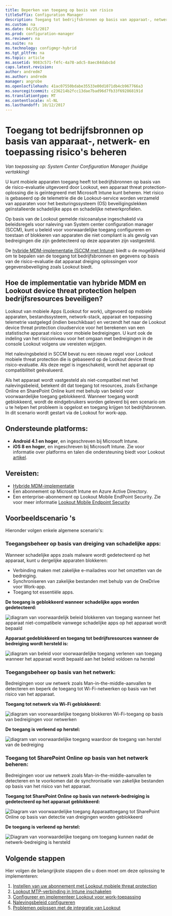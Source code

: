 ```yaml
---
title: Beperken van toegang op basis van risico
titleSuffix: Configuration Manager
description: Toegang tot bedrijfsbronnen op basis van apparaat-, netwerk- en toepassing risico beperken.
ms.custom: na
ms.date: 04/25/2017
ms.prod: configuration-manager
ms.reviewer: na
ms.suite: na
ms.technology: configmgr-hybrid
ms.tgt_pltfrm: na
ms.topic: article
ms.assetid: 9083c571-f4fc-4a78-adc5-8aec84dabcbd
caps.latest.revision: 
author: andredm7
ms.author: andredm
manager: angrobe
ms.openlocfilehash: 41ac07550bdabe35533e00d1071db4cb967766a3
ms.sourcegitcommit: c236214b2fcc13dae7bad96d7fb33f692868191d
ms.translationtype: MT
ms.contentlocale: nl-NL
ms.lasthandoff: 10/12/2017
---
```

# <a name="manage-access-to-company-resource-based-on-device-network-and-application-risk"></a>Toegang tot bedrijfsbronnen op basis van apparaat-, netwerk- en toepassing risico's beheren

*Van toepassing op: System Center Configuration Manager (huidige vertakking)*

U kunt mobiele apparaten toegang heeft tot bedrijfsbronnen op basis van de risico-evaluatie uitgevoerd door Lookout, een apparaat threat protection-oplossing die is geïntegreerd met Microsoft Intune kunt beheren. Het risico is gebaseerd op de telemetrie die de Lookout-service worden verzameld van apparaten voor het besturingssysteem (OS) beveiligingslekken geïnstalleerde schadelijke apps en schadelijke netwerkprofielen. 

Op basis van de Lookout gemelde risicoanalyse ingeschakeld via beleidsregels voor naleving van System center configuration manager (SCCM), kunt u beleid voor voorwaardelijke toegang configureren en toestaan of blokkeren van apparaten die niet compliant is als gevolg van bedreigingen die zijn gedetecteerd op deze apparaten zijn vastgesteld.

De [hybride MDM-implementatie (SCCM met Intune)](https://docs.microsoft.com/sccm/mdm/understand/choose-between-standalone-intune-and-hybrid-mobile-device-management) biedt u de mogelijkheid om te bepalen van de toegang tot bedrijfsbronnen en gegevens op basis van de risico-evaluatie dat apparaat dreiging oplossingen voor gegevensbeveiliging zoals Lookout biedt.

## <a name="how-do-the-hybrid-mdm-deployment-and-lookout-device-threat-protection-help-protect-company-resources"></a>Hoe de implementatie van hybride MDM en Lookout device threat protection helpen bedrijfsresources beveiligen?
Lookout van mobiele Apps (Lookout for work), uitgevoerd op mobiele apparaten, bestandssysteem, network-stack, apparaat en toepassing telemetrie vastgelegd (indien beschikbaar) en verzendt het naar de Lookout device threat protection cloudservice voor het berekenen van een statistische apparaat risico voor mobiele bedreigingen. U kunt ook de indeling van het risiconiveau voor het omgaan met bedreigingen in de console Lookout volgens uw vereisten wijzigen.  

Het nalevingsbeleid in SCCM bevat nu een nieuwe regel voor Lookout mobiele threat protection die is gebaseerd op de Lookout device threat risico-evaluatie. Als deze regel is ingeschakeld, wordt het apparaat op compatibiliteit geëvalueerd.

Als het apparaat wordt vastgesteld als niet-compatibel met het nalevingsbeleid, betekent dit dat toegang tot resources, zoals Exchange Online en SharePoint Online kunt met behulp van beleid voor voorwaardelijke toegang geblokkeerd. Wanneer toegang wordt geblokkeerd, wordt de eindgebruikers worden geleverd bij een scenario om u te helpen het probleem is opgelost en toegang krijgen tot bedrijfsbronnen. In dit scenario wordt gestart via de Lookout for work-app.

## <a name="supported-platforms"></a>Ondersteunde platforms:
* **Android 4.1 en hoger**, en ingeschreven bij Microsoft Intune.
* **iOS 8 en hoger**, en ingeschreven bij Microsoft Intune.
Zie voor informatie over platforms en talen die ondersteuning biedt voor Lookout [artikel](https://personal.support.lookout.com/hc/en-us/articles/114094140253).

## <a name="prerequisites"></a>Vereisten:
* [Hybride MDM-implementatie](https://docs.microsoft.com/sccm/mdm/understand/choose-between-standalone-intune-and-hybrid-mobile-device-management)
* Een abonnement op Microsoft Intune en Azure Active Directory.
* Een enterprise-abonnement op Lookout Mobile EndPoint Security.  Zie voor meer informatie [Lookout Mobile Endpoint Security](https://www.lookout.com/products/mobile-endpoint-security)

## <a name="example-scenarios"></a>Voorbeeldscenario 's
Hieronder volgen enkele algemene scenario's:
### <a name="control-access-based-on-threat-from-malicious-apps"></a>Toegangsbeheer op basis van dreiging van schadelijke apps:
Wanneer schadelijke apps zoals malware wordt gedetecteerd op het apparaat, kunt u dergelijke apparaten blokkeren:
* Verbinding maken met zakelijke e-mailadres voor het omzetten van de bedreiging.
* Synchroniseren van zakelijke bestanden met behulp van de OneDrive voor Work-app.
* Toegang tot essentiële apps.

**De toegang is geblokkeerd wanneer schadelijke apps worden gedetecteerd:**

![diagram van voorwaardelijk beleid blokkeren van toegang wanneer het apparaat niet-compatibele vanwege schadelijke apps op het apparaat wordt bepaald](media/config-mgr-maliciousapps_blocked.png)

**Apparaat gedeblokkeerd en toegang tot bedrijfsresources wanneer de bedreiging wordt hersteld is:**

![diagram van beleid voor voorwaardelijke toegang verlenen van toegang wanneer het apparaat wordt bepaald aan het beleid voldoen na herstel](media/config-mgr-maliciousapps-unblocked.png)
### <a name="control-access-based-on-threat-to-network"></a>Toegangsbeheer op basis van het netwerk:
Bedreigingen voor uw netwerk zoals Man-in-the-middle-aanvallen te detecteren en beperk de toegang tot Wi-Fi-netwerken op basis van het risico van het apparaat.

**Toegang tot netwerk via Wi-Fi geblokkeerd:**

![diagram van voorwaardelijke toegang blokkeren Wi-Fi-toegang op basis van bedreigingen voor netwerken](media/config-mgr-network-wifi-blocked.png)

**De toegang is verleend op herstel:**

![diagram van voorwaardelijke toegang waardoor de toegang van herstel van de bedreiging](media/config-mgr-network-wifi-unblocked.png)
### <a name="control-access-to-sharepoint-online-based-on-threat-to-network"></a>Toegang tot SharePoint Online op basis van het netwerk beheren:

Bedreigingen voor uw netwerk zoals Man-in-the-middle-aanvallen te detecteren en te voorkomen dat de synchronisatie van zakelijke bestanden op basis van het risico van het apparaat.

**Toegang tot SharePoint Online op basis van netwerk-bedreiging is gedetecteerd op het apparaat geblokkeerd:**

![Diagram van voorwaardelijke toegang Apparaattoegang tot SharePoint Online op basis van detectie van dreigingen worden geblokkeerd](media/config-mgr-network-spo-blocked.png)


**De toegang is verleend op herstel:**

![Diagram van voorwaardelijke toegang om toegang kunnen nadat de netwerk-bedreiging is hersteld](media/config-mgr-network-spo-unblocked.png)

## <a name="next-steps"></a>Volgende stappen
Hier volgen de belangrijkste stappen die u doen moet om deze oplossing te implementeren:
1.  [Instellen van uw abonnement met Lookout mobiele threat protection](set-up-your-subscription-with-lookout.md)
2.  [Lookout MTP-verbinding in Intune inschakelen](enable-lookout-connection-in-intune.md)
3.  [Configureer en implementeer Lookout voor work-toepassing](configure-and-deploy-lookout-for-work-apps.md)
4.  [Nalevingsbeleid configureren](enable-device-threat-protection-rule-compliance-policy.md)
5.  [Problemen oplossen met de integratie van Lookout](troubleshoot-lookout-integration.md)

